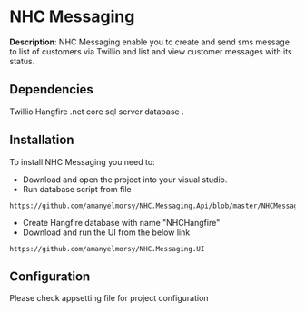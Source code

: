 

# NHC Messaging

**Description**:  NHC Messaging enable you to create and send sms message to list of customers via Twillio
and list and view customer messages with its status.



## Dependencies

Twillio
Hangfire
.net core
sql server database
.

## Installation

To install NHC Messaging you need to:
- Download and open the project into your visual studio.
- Run database script from file
```
https://github.com/amanyelmorsy/NHC.Messaging.Api/blob/master/NHCMessagingDatabaseStructure.sql
```
- Create Hangfire database with name "NHCHangfire" 
- Download and run the UI from the below link
```
https://github.com/amanyelmorsy/NHC.Messaging.UI
```


## Configuration
Please check appsetting file for project configuration

